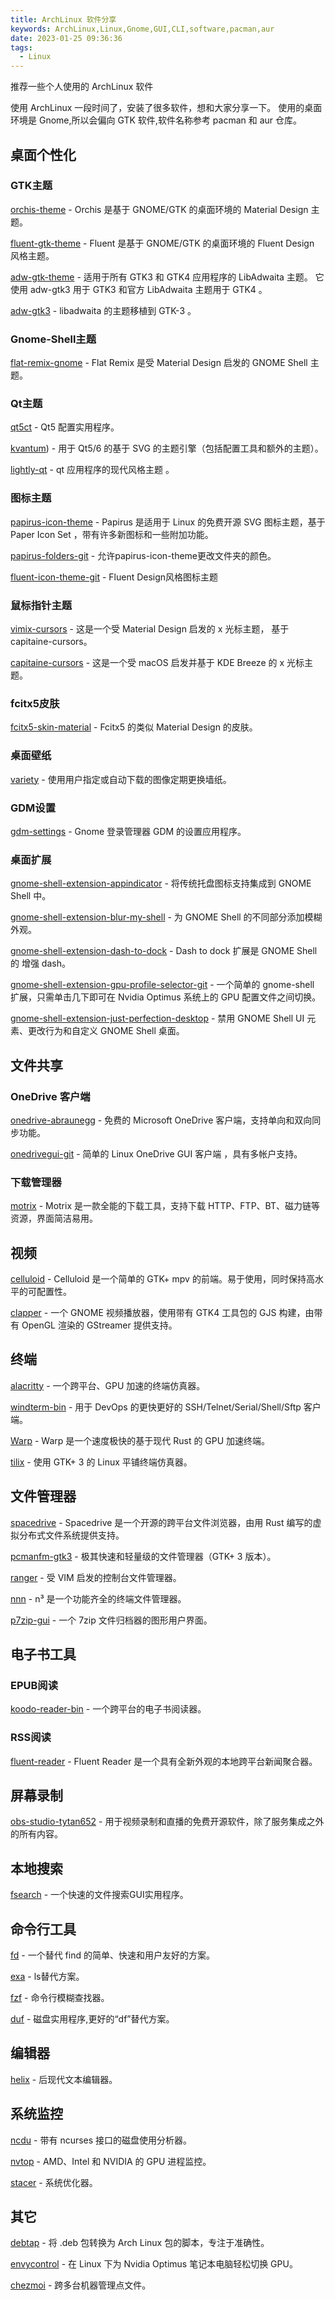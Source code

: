 ```yaml
---
title: ArchLinux 软件分享
keywords: ArchLinux,Linux,Gnome,GUI,CLI,software,pacman,aur
date: 2023-01-25 09:36:36
tags:
  - Linux
---
```

推荐一些个人使用的 ArchLinux 软件
<!-- more -->
使用 ArchLinux 一段时间了，安装了很多软件，想和大家分享一下。
使用的桌面环境是 Gnome,所以会偏向 GTK 软件,软件名称参考 pacman 和 aur 仓库。
## 桌面个性化

### GTK主题

[orchis-theme](https://github.com/vinceliuice/Orchis-theme) - Orchis 是基于 GNOME/GTK 的桌面环境的 Material Design 主题。

[fluent-gtk-theme](https://github.com/vinceliuice/Fluent-gtk-theme) - Fluent 是基于 GNOME/GTK 的桌面环境的 Fluent Design 风格主题。 

[adw-gtk-theme](https://aur.archlinux.org/packages/adw-gtk-theme) - 适用于所有 GTK3 和 GTK4 应用程序的 LibAdwaita 主题。 它使用 adw-gtk3 用于 GTK3 和官方 LibAdwaita 主题用于 GTK4 。

[adw-gtk3](https://github.com/lassekongo83/adw-gtk3) - libadwaita 的主题移植到 GTK-3 。

### Gnome-Shell主题

[flat-remix-gnome](https://drasite.com/flat-remix-gnome) - Flat Remix 是受 Material Design 启发的 GNOME Shell 主题。

### Qt主题

[qt5ct](https://qt5ct.sourceforge.io/) - Qt5 配置实用程序。

[kvantum](https://github.com/tsujan/Kvantum)) - 用于 Qt5/6 的基于 SVG 的主题引擎（包括配置工具和额外的主题）。

[lightly-qt](https://github.com/Luwx/Lightly) - qt 应用程序的现代风格主题 。

### 图标主题

[papirus-icon-theme](https://github.com/PapirusDevelopmentTeam/papirus-icon-theme) - Papirus 是适用于 Linux 的免费开源 SVG 图标主题，基于 Paper Icon Set ，带有许多新图标和一些附加功能。 

[papirus-folders-git](https://github.com/PapirusDevelopmentTeam/papirus-folders) - 允许papirus-icon-theme更改文件夹的颜色。

[fluent-icon-theme-git](https://www.pling.com/p/1477945) -  Fluent Design风格图标主题 

### 鼠标指针主题

[vimix-cursors](https://github.com/vinceliuice/Vimix-cursors) - 这是一个受 Material Design 启发的 x 光标主题， 基于 capitaine-cursors。 

[capitaine-cursors](https://github.com/keeferrourke/capitaine-cursors) - 这是一个受 macOS 启发并基于 KDE Breeze 的 x 光标主题。

### fcitx5皮肤

[fcitx5-skin-material](https://github.com/hrko99/fcitx-skin-material) - Fcitx5 的类似 Material Design 的皮肤。

### 桌面壁纸

[variety](https://peterlevi.com/variety/) - 使用用户指定或自动下载的图像定期更换墙纸。

### GDM设置

[gdm-settings](https://github.com/realmazharhussain/gdm-settings) - Gnome 登录管理器 GDM 的设置应用程序。

### 桌面扩展

[gnome-shell-extension-appindicator](https://github.com/ubuntu/gnome-shell-extension-appindicator) - 将传统托盘图标支持集成到 GNOME Shell 中。

[gnome-shell-extension-blur-my-shell](https://github.com/aunetx/blur-my-shell) - 为 GNOME Shell 的不同部分添加模糊外观。

[gnome-shell-extension-dash-to-dock](https://micheleg.github.io/dash-to-dock/) - Dash to dock 扩展是 GNOME Shell 的 增强 dash。

[gnome-shell-extension-gpu-profile-selector-git](https://github.com/LorenzoMorelli/GPU_profile_selector) - 一个简单的 gnome-shell 扩展，只需单击几下即可在 Nvidia Optimus 系统上的 GPU 配置文件之间切换。

[gnome-shell-extension-just-perfection-desktop](https://gitlab.gnome.org/jrahmatzadeh/just-perfection) - 禁用 GNOME Shell UI 元素、更改行为和自定义 GNOME Shell 桌面。

## 文件共享

### OneDrive 客户端

[onedrive-abraunegg](https://github.com/abraunegg/onedrive) - 免费的 Microsoft OneDrive 客户端，支持单向和双向同步功能。 

[onedrivegui-git](https://github.com/bpozdena/OneDriveGUI) - 简单的 Linux OneDrive GUI 客户端 ，具有多帐户支持。 

### 下载管理器

[motrix](https://github.com/agalwood/Motrix) - Motrix 是一款全能的下载工具，支持下载 HTTP、FTP、BT、磁力链等资源，界面简洁易用。

## 视频

[celluloid](https://celluloid-player.github.io/) - Celluloid 是一个简单的 GTK+ mpv 的前端。易于使用，同时保持高水平的可配置性。 

[clapper](https://github.com/Rafostar/clapper) - 一个 GNOME 视频播放器，使用带有 GTK4 工具包的 GJS 构建，由带有 OpenGL 渲染的 GStreamer 提供支持。 

## 终端

[alacritty](https://github.com/alacritty/alacritty) - 一个跨平台、GPU 加速的终端仿真器。

[windterm-bin](https://github.com/kingToolbox/WindTerm/) - 用于 DevOps 的更快更好的 SSH/Telnet/Serial/Shell/Sftp 客户端。

[Warp](https://github.com/warpdotdev/Warp) - Warp 是一个速度极快的基于现代 Rust 的 GPU 加速终端。

[tilix](https://github.com/gnunn1/tilix) - 使用 GTK+ 3 的 Linux 平铺终端仿真器。


## 文件管理器

[spacedrive](https://github.com/spacedriveapp/spacedrive) - Spacedrive 是一个开源的跨平台文件浏览器，由用 Rust 编写的虚拟分布式文件系统提供支持。

[pcmanfm-gtk3](https://lxde.org/) - 极其快速和轻量级的文件管理器（GTK+ 3 版本）。

[ranger](https://github.com/ranger/ranger) - 受 VIM 启发的控制台文件管理器。

[nnn](https://github.com/jarun/nnn) - n³ 是一个功能齐全的终端文件管理器。

[p7zip-gui](https://p7zip.sourceforge.net/) - 一个 7zip 文件归档器的图形用户界面。

## 电子书工具

### EPUB阅读

[koodo-reader-bin](https://koodo.960960.xyz/) - 一个跨平台的电子书阅读器。

### RSS阅读

[fluent-reader](https://hyliu.me/fluent-reader/) - Fluent Reader 是一个具有全新外观的本地跨平台新闻聚合器。

## 屏幕录制

[obs-studio-tytan652](https://github.com/obsproject/obs-studio) - 用于视频录制和直播的免费开源软件，除了服务集成之外的所有内容。 

## 本地搜索

[fsearch](https://cboxdoerfer.github.io/fsearch) - 一个快速的文件搜索GUI实用程序。

## 命令行工具

[fd](https://github.com/sharkdp/fd) - 一个替代 find 的简单、快速和用户友好的方案。

[exa](https://the.exa.website/) - ls替代方案。

[fzf](https://github.com/junegunn/fzf) - 命令行模糊查找器。

[duf](https://github.com/muesli/duf) - 磁盘实用程序,更好的“df”替代方案。

## 编辑器

[helix](https://helix-editor.com) - 后现代文本编辑器。

## 系统监控

[ncdu](https://dev.yorhel.nl/ncdu) - 带有 ncurses 接口的磁盘使用分析器。

[nvtop](https://github.com/Syllo/nvtop) - AMD、Intel 和 NVIDIA 的 GPU 进程监控。

[stacer](https://github.com/oguzhaninan/Stacer) - 系统优化器。

## 其它

[debtap](https://github.com/helixarch/debtap) - 将 .deb 包转换为 Arch Linux 包的脚本，专注于准确性。

[envycontrol](https://github.com/bayasdev/envycontrol) - 在 Linux 下为 Nvidia Optimus 笔记本电脑轻松切换 GPU。

[chezmoi](https://www.chezmoi.io/) - 跨多台机器管理点文件。
